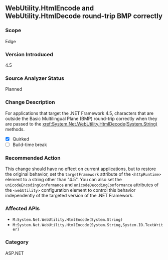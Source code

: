 ## WebUtility.HtmlEncode and WebUtility.HtmlDecode round-trip BMP correctly

### Scope
Edge

### Version Introduced
4.5

### Source Analyzer Status
Planned

### Change Description

For applications that target the .NET Framework 4.5, characters that are outside
the Basic Multilingual Plane (BMP) round-trip correctly when they are passed to
the <xref:System.Net.WebUtility.HtmlDecode(System.String)>
methods.

- [x] Quirked
- [ ] Build-time break

### Recommended Action

This change should have no effect on current applications, but to restore the
original behavior, set the `targetFramework` attribute of the `<httpRuntime>`
element to a string other than "4.5". You can also set the
`unicodeEncodingConformance` and `unicodeDecodingConformance` attributes of the
`<webUtility>` configuration element to control this behavior independently of
the targeted version of the .NET Framework.

### Affected APIs
* `M:System.Net.WebUtility.HtmlEncode(System.String)`
* `M:System.Net.WebUtility.HtmlEncode(System.String,System.IO.TextWriter)`

### Category
ASP.NET

<!--
    ### Notes
    This shouldn't affect anything. An analyzer may not add much beyond ApiPort, but we could do basic parameter analysis and potentially implement a code fix
-->

<!-- breaking change id: 62 -->
